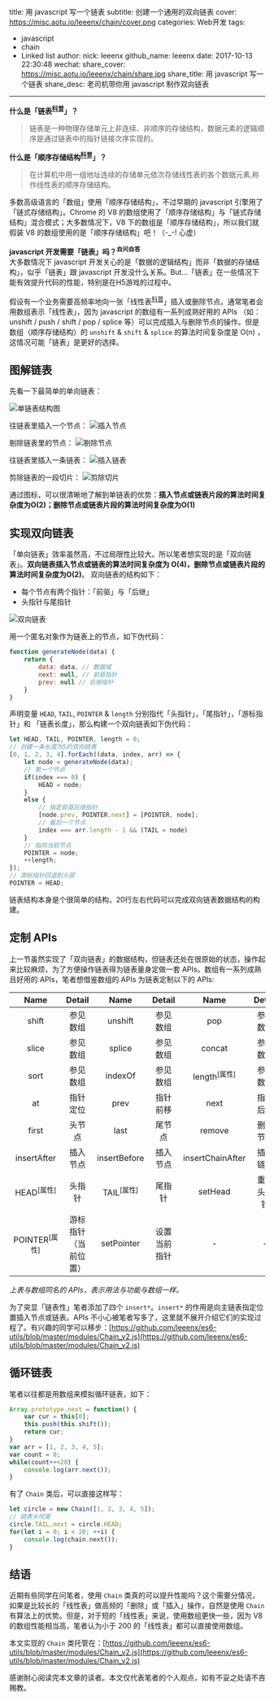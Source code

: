 title: 用 javascript 写一个链表
subtitle: 创建一个通用的双向链表
cover: https://misc.aotu.io/leeenx/chain/cover.png
categories: Web开发
tags:
  - javascript
  - chain
  - Linked list
author:
  nick: leeenx
  github_name: leeenx
date: 2017-10-13 22:30:48
wechat:
    share_cover: https://misc.aotu.io/leeenx/chain/share.jpg
    share_title: 用 javascript 写一个链表
    share_desc: 老司机带你用 javascript 制作双向链表
---

<!-- more -->

**什么是「链表<sup>[科普](https://baike.baidu.com/item/%E9%93%BE%E8%A1%A8/9794473?fr=aladdin)</sup>」？**
> 链表是一种物理存储单元上非连续、非顺序的存储结构，数据元素的逻辑顺序是通过链表中的指针链接次序实现的。

**什么是「顺序存储结构<sup>[科普](https://baike.baidu.com/item/%E9%A1%BA%E5%BA%8F%E5%AD%98%E5%82%A8%E7%BB%93%E6%9E%84/1347176?fr=aladdin)</sup>」？**

> 在计算机中用一组地址连续的存储单元依次存储线性表的各个数据元素,称作线性表的顺序存储结构。

多数高级语言的「数组」使用「顺序存储结构」，不过早期的 javascript 引擎用了「链式存储结构」。Chrome 的 V8 的数组使用了「顺序存储结构」与「链式存储结构」混合模式；大多数情况下，V8 下的数组是「顺序存储结构」，所以我们就假装 V8 的数组使用的是「顺序存储结构」吧！（-_-! 心虚）

**javascript 开发需要「链表」吗？<sup>自问自答</sup>**  
大多数情况下 javascript 开发关心的是「数据的逻辑结构」而非「数据的存储结构」，似乎「链表」跟 javascript 开发没什么关系。But...「链表」在一些情况下能有效提升代码的性能，特别是在H5游戏的过程中。

假设有一个业务需要高频率地向一张「线性表<sup>[科普](https://baike.baidu.com/item/%E7%BA%BF%E6%80%A7%E8%A1%A8/3228081?fr=aladdin)</sup>」插入或删除节点。通常笔者会用数组表示「线性表」，因为 javascript 的数组有一系列成熟好用的 APIs （如：unshift / push / shift / pop / splice 等）可以完成插入与删除节点的操作。但是数组（顺序存储结构）的 `unshift` & `shift` & `splice` 的算法时间复杂度是 O(n) ，这情况可能「链表」是更好的选择。


##  图解链表

先看一下最简单的单向链表：

![单链表结构图](https://misc.aotu.io/leeenx/chain/20171014-single-link.png)

往链表里插入一个节点：
![插入节点](https://misc.aotu.io/leeenx/chain/20171014-single-link-insert.gif)

剔除链表里的节点：
![剔除节点](https://misc.aotu.io/leeenx/chain/20171014-remove-node.gif)

往链表里插入一条链表：
![插入链表](https://misc.aotu.io/leeenx/chain/20171014-insert-chain.gif)

剪除链表的一段切片：
![剪除切片](https://misc.aotu.io/leeenx/chain/20171014-remove-chain.gif)

通过图标，可以很清晰地了解到单链表的优势：**插入节点或链表片段的算法时间复杂度为O(2)；删除节点或链表片段的算法时间复杂度为O(1)**

## 实现双向链表

「单向链表」效率虽然高，不过局限性比较大。所以笔者想实现的是「双向链表」。**双向链表插入节点或链表的算法时间复杂度为 O(4)，删除节点或链表片段的算法时间复杂度为O(2)**。
双向链表的结构如下：
* 每个节点有两个指针：「前驱」与「后继」
* 头指针与尾指针

![双向链表](https://misc.aotu.io/leeenx/chain/20171014-double-chain.png)

用一个匿名对象作为链表上的节点，如下伪代码：
```javascript
function generateNode(data) {
	return {
		data: data, // 数据域
		next: null, // 前驱指针
		prev: null // 后继指针
	} 
}
```

声明变量 `HEAD`, `TAIL`, `POINTER` & `length` 分别指代「头指针」，「尾指针」，「游标指针」和 「链表长度」，那么构建一个双向链表如下伪代码：

```javascript
let HEAD, TAIL, POINTER, length = 0; 
// 创建一条长度为5的双向链表
[0, 1, 2, 3, 4].forEach((data, index, arr) => {
	let node = generateNode(data); 
	// 第一个节点
	if(index === 0) {
		HEAD = node; 
	} 
	else {
		// 指定前驱后继指针
		[node.prev, POINTER.next] = [POINTER, node]; 
		// 最后一个节点
		index === arr.length - 1 && (TAIL = node)
	}
	// 指向当前节点
	POINTER = node; 
	++length; 
}); 
// 游标指针回退到头部
POINTER = HEAD; 
```

链表结构本身是个很简单的结构，20行左右代码可以完成双向链表数据结构的构建。

## 定制 APIs

上一节虽然实现了「双向链表」的数据结构，但链表还处在很原始的状态，操作起来比较麻烦，为了方便操作链表得为链表量身定做一套 APIs。数组有一系列成熟且好用的  APIs，笔者想借鉴数组的 APIs 为链表定制以下的 APIs: 

| Name | Detail | Name | Detail | Name | Detail | Name | Detail |
| :----: | :----: | :----: | :----: | :----: | :----: | :----: | :----: |
| shift | 参见数组 | unshift | 参见数组 | pop | 参见数组 | push | 参见数组 |
| slice | 参见数组 | splice | 参见数组 | concat | 参见数组 | reverse | 参见数组 |
| sort | 参见数组 | indexOf | 参见数组 | length<sup>[属性]</sup> | 参见数组 | - | - |
| at | 指针定位 | prev | 指针前移 | next | 指针后退 | curr | 当前指针 |
| first | 头节点 | last | 尾节点 | remove | 删除节点 | clone | 克隆链表 |
| insertAfter | 插入节点 | insertBefore | 插入节点 | insertChainAfter | 插入链表 | insertChainBefore | 插入链表 |
| HEAD<sup>[属性]</sup> | 头指针 | TAIL<sup>[属性]</sup> | 尾指针 | setHead | 重置头指针 | setTail | 重置尾指针 |
| POINTER<sup>[属性]</sup> | 游标指针（当前位置） | setPointer | 设置当前指针 | - | - | - | - |


_上表与数组同名的 APIs，表示用法与功能与数组一样。_

 为了突显「链表性」笔者添加了四个 `insert*`。`insert*` 的作用是向主链表指定位置插入节点或链表。APIs 不小心被笔者写多了，这里就不展开介绍它们的实现过程了。有兴趣的同学可以移步：[https://github.com/leeenx/es6-utils/blob/master/modules/Chain_v2.js](https://github.com/leeenx/es6-utils/blob/master/modules/Chain_v2.js)

## 循环链表

笔者以往都是用数组来模拟循环链表，如下：
```javascript
Array.prototype.next = function() { 
	var cur = this[0]; 
	this.push(this.shift()); 
	return cur;
}
var arr = [1, 2, 3, 4, 5]; 
var count = 0; 
while(count++<20) {
	console.log(arr.next());
}
```
有了 `Chain` 类后，可以直接这样写：

```javascript
let circle = new Chain([1, 2, 3, 4, 5]); 
// 链表头咬尾
circle.TAIL.next = circle.HEAD; 
for(let i = 0; i < 20; ++i) {
	console.log(chain.next()); 
}
```

##  结语

近期有些同学在问笔者，使用 `Chain` 类真的可以提升性能吗？这个需要分情况，如果是比较长的「线性表」做高频的「删除」或「插入」操作，自然是使用 `Chain` 有算法上的优势。但是，对于短的「线性表」来说，使用数组更快一些，因为 V8 的数组性能相当高，笔者认为小于 200 的「线性表」都可以直接使用数组。

本文实现的 `Chain` 类托管在：[https://github.com/leeenx/es6-utils/blob/master/modules/Chain_v2.js](https://github.com/leeenx/es6-utils/blob/master/modules/Chain_v2.js)

感谢耐心阅读完本文章的读者。本文仅代表笔者的个人观点，如有不妥之处请不吝赐教。


